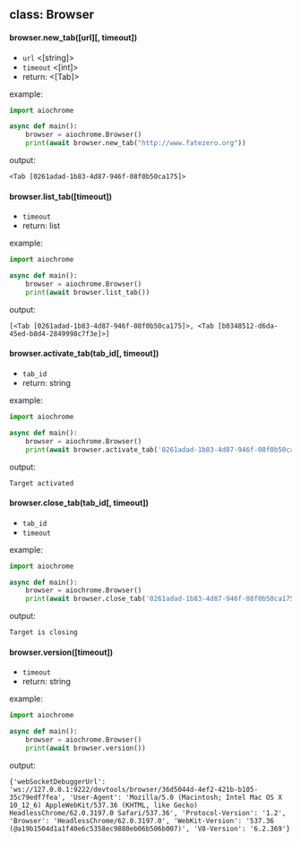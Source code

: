 ## class: Browser

#### browser.new_tab([url][, timeout])
- `url` <[string]>
- `timeout` <[int]>
- return: <[Tab]>

example:
```python
import aiochrome

async def main():
    browser = aiochrome.Browser()
    print(await browser.new_tab("http://www.fatezero.org"))
```

output:
```
<Tab [0261adad-1b83-4d87-946f-08f0b50ca175]>
```

#### browser.list_tab([timeout])
- `timeout`
- return: list

example:
```python
import aiochrome

async def main():
    browser = aiochrome.Browser()
    print(await browser.list_tab())
```

output:
```
[<Tab [0261adad-1b83-4d87-946f-08f0b50ca175]>, <Tab [b0348512-d6da-45ed-b8d4-2849998c7f3e]>]
```

#### browser.activate_tab(tab_id[, timeout])
- `tab_id`
- return: string

example:
```python
import aiochrome

async def main():
    browser = aiochrome.Browser()
    print(await browser.activate_tab('0261adad-1b83-4d87-946f-08f0b50ca175'))
```

output:
```
Target activated
```

#### browser.close_tab(tab_id[, timeout])
- `tab_id`
- `timeout`

example:
```python
import aiochrome

async def main():
    browser = aiochrome.Browser()
    print(await browser.close_tab('0261adad-1b83-4d87-946f-08f0b50ca175'))
```

output:
```
Target is closing
```

#### browser.version([timeout])
- `timeout`
- return: string

example:
```python
import aiochrome

async def main():
    browser = aiochrome.Browser()
    print(await browser.version())
```

output:
```
{'webSocketDebuggerUrl': 'ws://127.0.0.1:9222/devtools/browser/36d5044d-4ef2-421b-b105-35c79edf7fea', 'User-Agent': 'Mozilla/5.0 (Macintosh; Intel Mac OS X 10_12_6) AppleWebKit/537.36 (KHTML, like Gecko) HeadlessChrome/62.0.3197.0 Safari/537.36', 'Protocol-Version': '1.2', 'Browser': 'HeadlessChrome/62.0.3197.0', 'WebKit-Version': '537.36 (@a19b1504d1a1f40e6c5358ec9880eb06b506b007)', 'V8-Version': '6.2.369'}
```
